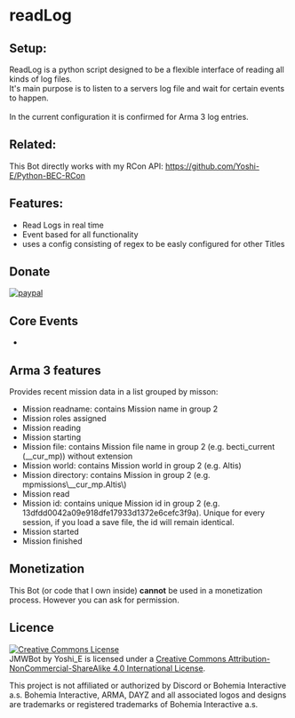 # readLog

## Setup:
ReadLog is a python script designed to be a flexible interface of reading all kinds of log files. <br>
It's main purpose is to listen to a servers log file and wait for certain events to happen.
<br><br>
In the current configuration it is confirmed for Arma 3 log entries.
## Related:
This Bot directly works with my RCon API:
https://github.com/Yoshi-E/Python-BEC-RCon

## Features:
 * Read Logs in real time
 * Event based for all functionality 
 * uses a config consisting of regex to be easly configured for other Titles

## Donate

[![paypal](https://www.paypalobjects.com/en_US/i/btn/btn_donateCC_LG.gif)](https://paypal.me/YoshiEU)

## Core Events

 * 
 
## Arma 3 features
Provides recent mission data in a list grouped by misson:

 * Mission readname: contains Mission name in group 2
 * Mission roles assigned
 * Mission reading
 * Mission starting
 * Mission file: contains Mission file name in group 2 (e.g. becti_current (__cur_mp)) without extension
 * Mission world: contains Mission world in group 2 (e.g. Altis)
 * Mission directory: contains Mission in group 2 (e.g. mpmissions\\__cur_mp.Altis\\)
 * Mission read
 * Mission id: contains unique Mission id in group 2 (e.g. 13dfdd0042a09e918dfe17933d1372e6cefc3f9a). Unique for every session, if you load a save file, the id will remain identical.
 * Mission started
 * Mission finished

## Monetization
This Bot (or code that I own inside) __cannot__ be used in a monetization process.
However you can ask for permission.

## Licence

<a rel="license" href="http://creativecommons.org/licenses/by-nc-sa/4.0/"><img alt="Creative Commons License" style="border-width:0" src="https://i.creativecommons.org/l/by-nc-sa/4.0/88x31.png" /></a><br /><span xmlns:dct="http://purl.org/dc/terms/" property="dct:title">JMWBot</span> by <span xmlns:cc="http://creativecommons.org/ns#" property="cc:attributionName">Yoshi_E</span> is licensed under a <a rel="license" href="http://creativecommons.org/licenses/by-nc-sa/4.0/">Creative Commons Attribution-NonCommercial-ShareAlike 4.0 International License</a>.<br />

This project is not affiliated or authorized by Discord or Bohemia Interactive a.s. Bohemia Interactive, ARMA, DAYZ and all associated logos and designs are trademarks or registered trademarks of Bohemia Interactive a.s. 

